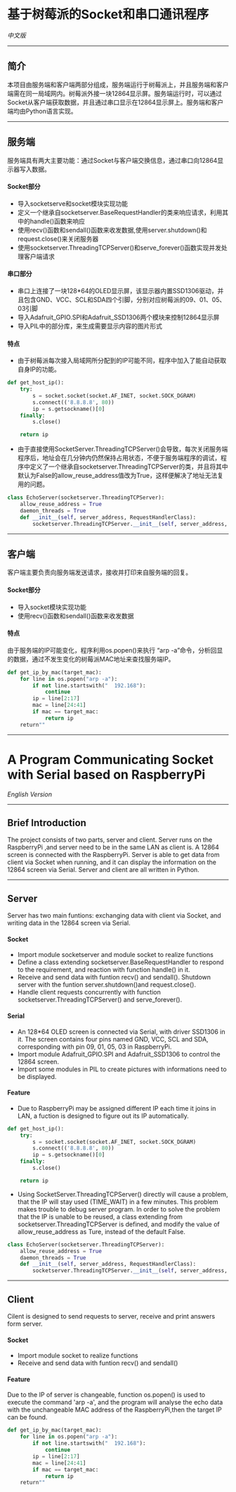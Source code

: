 
# **基于树莓派的Socket和串口通讯程序**

*中文版*

---

## **简介**

本项目由服务端和客户端两部分组成，服务端运行于树莓派上，并且服务端和客户端需在同一局域网内。树莓派外接一块12864显示屏。服务端运行时，可以通过Socket从客户端获取数据，并且通过串口显示在12864显示屏上。服务端和客户端均由Python语言实现。

---
## **服务端**

服务端具有两大主要功能：通过Socket与客户端交换信息，通过串口向12864显示器写入数据。

#### **Socket部分**

* 导入socketserve和socket模块实现功能
* 定义一个继承自socketserver.BaseRequestHandler的类来响应请求，利用其中的handle()函数来响应
* 使用recv()函数和sendall()函数来收发数据,使用server.shutdown()和request.close()来关闭服务器
* 使用socketserver.ThreadingTCPServer()和serve_forever()函数实现并发处理客户端请求

#### **串口部分**

* 串口上连接了一块128*64的OLED显示屏，该显示器内置SSD1306驱动，并且包含GND、VCC、SCL和SDA四个引脚，分别对应树莓派的09、01、05、03引脚
* 导入Adafruit_GPIO.SPI和Adafruit_SSD1306两个模块来控制12864显示屏
* 导入PIL中的部分库，来生成需要显示内容的图片形式

#### **特点**
* 由于树莓派每次接入局域网所分配到的IP可能不同，程序中加入了能自动获取自身IP的功能。

```python
def get_host_ip():
	try:
		s = socket.socket(socket.AF_INET, socket.SOCK_DGRAM)
		s.connect(('8.8.8.8', 80))
		ip = s.getsockname()[0]
	finally:
		s.close()

	return ip
```

* 由于直接使用SocketServer.ThreadingTCPServer()会导致，每次关闭服务端程序后，地址会在几分钟内仍然保持占用状态，不便于服务端程序的调试，程序中定义了一个继承自socketserver.ThreadingTCPServer的类，并且将其中默认为False的allow_reuse_address值改为True，这样便解决了地址无法复用的问题。

```python
class EchoServer(socketserver.ThreadingTCPServer):
	allow_reuse_address = True
	daemon_threads = True
	def __init__(self, server_address, RequestHandlerClass):
		socketserver.ThreadingTCPServer.__init__(self, server_address, RequestHandlerClass)
```
---

## **客户端**

客户端主要负责向服务端发送请求，接收并打印来自服务端的回复。

#### **Socket部分**

* 导入socket模块实现功能
* 使用recv()函数和sendall()函数来收发数据


#### **特点**

由于服务端的IP可能变化，程序利用os.popen()来执行 “arp -a”命令，分析回显的数据，通过不发生变化的树莓派MAC地址来查找服务端IP。
```python
def get_ip_by_mac(target_mac):
	for line in os.popen("arp -a"):
		if not line.startswith("  192.168"):
			continue
		ip = line[2:17]
		mac = line[24:41]
		if mac == target_mac:
			return ip
	return""
```

---

# **A Program Communicating Socket with Serial based on RaspberryPi**

*English Version*

---

## **Brief Introduction**

The project consists of two parts, server and client. Server runs on the RaspberryPi ,and server need to be in the same LAN as  client is. A 12864 screen is connected with the RaspberryPi. Server is able to get data from client via Socket when running, and it can display the information on the 12864 screen via Serial. Server and client are all written in Python.

---
## Server

Server has two main funtions: exchanging data with client via Socket, and writing data in the 12864 screen via Serial.

#### **Socket**

* Import module socketserver and module socket to realize functions
* Define a class extending socketserver.BaseRequestHandler to respond to the requirement, and reaction with function handle() in it.
* Receive and send data with funtion recv() and sendall(). Shutdown server with the funtion server.shutdown()and request.close().
* Handle client requests concurrently with function socketserver.ThreadingTCPServer() and serve_forever().

#### **Serial**

* An 128*64 OLED screen is connected via Serial, with driver SSD1306 in it. The screen contains four pins named GND, VCC, SCL and SDA, corresponding with pin 09, 01, 05, 03 in RaspberryPi.
* Import module Adafruit_GPIO.SPI and Adafruit_SSD1306 to control the 12864 screen.
* Import some modules in PIL to create pictures with informations need to be displayed.

#### **Feature**

* Due to RaspberryPi may be assigned different IP each time it joins in LAN, a fuction is designed to figure out its IP automatically.

```python
def get_host_ip():
	try:
		s = socket.socket(socket.AF_INET, socket.SOCK_DGRAM)
		s.connect(('8.8.8.8', 80))
		ip = s.getsockname()[0]
	finally:
		s.close()

	return ip
```

* Using SocketServer.ThreadingTCPServer() directly will cause a problem, that the IP will stay used (TIME_WAIT) in a few minutes. This problem makes trouble to debug server program. In order to solve the problem that the IP is unable to be reused, a class extending from socketserver.ThreadingTCPServer is defined, and modify the value of allow_reuse_address as Ture, instead of the default False.

```python
class EchoServer(socketserver.ThreadingTCPServer):
	allow_reuse_address = True
	daemon_threads = True
	def __init__(self, server_address, RequestHandlerClass):
		socketserver.ThreadingTCPServer.__init__(self, server_address, RequestHandlerClass)
```
---

## **Client**

Cilent is designed to send requests to server, receive and print answers form server.

#### **Socket**

* Import module socket to realize functions
* Receive and send data with funtion recv() and sendall()

#### **Feature**

Due to the IP of server is changeable, function os.popen() is used to execute the command 'arp -a', and the program will analyse the echo data with the unchangeable MAC address of the RaspberryPi,then the target IP can be found.
```python
def get_ip_by_mac(target_mac):
	for line in os.popen("arp -a"):
		if not line.startswith("  192.168"):
			continue
		ip = line[2:17]
		mac = line[24:41]
		if mac == target_mac:
			return ip
	return""
```